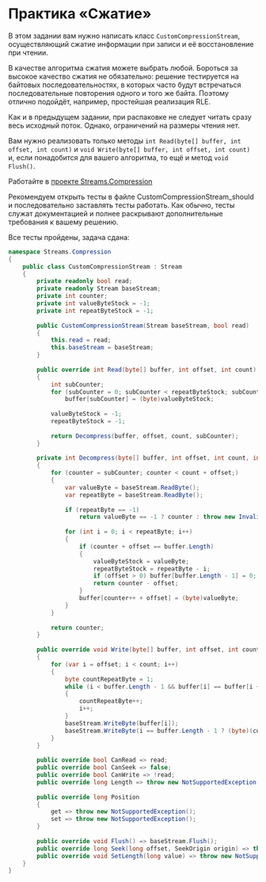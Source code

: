 # Практика «Сжатие»

В этом задании вам нужно написать класс `CustomCompressionStream`, осуществляющий сжатие информации при записи и её восстановление при чтении.

В качестве алгоритма сжатия можете выбрать любой. Бороться за высокое качество сжатия не обязательно: решение тестируется на байтовых последовательностях, в которых часто будут встречаться последовательные повторения одного и того же байта. Поэтому отлично подойдёт, например, простейшая реализация RLE.

Как и в предыдущем задании, при распаковке не следует читать сразу весь исходный поток. Однако, ограничений на размеры чтения нет.

Вам нужно реализовать только методы `int Read(byte[] buffer, int offset, int count)` и `void Write(byte[] buffer, int offset, int count)` и, если понадобится для вашего алгоритма, то ещё и метод `void Flush()`.

Работайте в [проекте Streams.Compression](Streams.Compression.zip)

Рекомендуем открыть тесты в файле CustomCompressionStream_should и последовательно заставлять тесты работать. Как обычно, тесты служат документацией и полнее раскрывают дополнительные требования к вашему решению.

Все тесты пройдены, задача сдана:
```cs
namespace Streams.Compression
{
    public class CustomCompressionStream : Stream
    {
        private readonly bool read;
        private readonly Stream baseStream;
        private int counter;
        private int valueByteStock = -1;
        private int repeatByteStock = -1;
    
        public CustomCompressionStream(Stream baseStream, bool read)
        {
            this.read = read;
            this.baseStream = baseStream;
        }
    
        public override int Read(byte[] buffer, int offset, int count)
        {
            int subCounter;
            for (subCounter = 0; subCounter < repeatByteStock; subCounter++)
                buffer[subCounter] = (byte)valueByteStock;
            
            valueByteStock = -1;
            repeatByteStock = -1;
    
            return Decompress(buffer, offset, count, subCounter);
        }
    
        private int Decompress(byte[] buffer, int offset, int count, int subCounter)
        {
            for (counter = subCounter; counter < count + offset;)
            {
                var valueByte = baseStream.ReadByte();
                var repeatByte = baseStream.ReadByte();
    
                if (repeatByte == -1)
                    return valueByte == -1 ? counter : throw new InvalidOperationException();
    
                for (int i = 0; i < repeatByte; i++)
                {
                    if (counter + offset == buffer.Length)
                    {
                        valueByteStock = valueByte;
                        repeatByteStock = repeatByte - i;
                        if (offset > 0) buffer[buffer.Length - 1] = 0;
                        return counter - offset;
                    }
                    buffer[counter++ + offset] = (byte)valueByte;
                }
            }
    
            return counter;
        }
    
        public override void Write(byte[] buffer, int offset, int count)
        {
            for (var i = offset; i < count; i++)
            {
                byte countRepeatByte = 1;
                while (i < buffer.Length - 1 && buffer[i] == buffer[i + 1] && countRepeatByte < byte.MaxValue)
                {
                    countRepeatByte++;
                    i++;
                }
                baseStream.WriteByte(buffer[i]);
                baseStream.WriteByte(i == buffer.Length - 1 ? (byte)(countRepeatByte - offset) : countRepeatByte);
            }
        }
    
        public override bool CanRead => read;
        public override bool CanSeek => false;
        public override bool CanWrite => !read;
        public override long Length => throw new NotSupportedException();
        
        public override long Position
        {
            get => throw new NotSupportedException();
            set => throw new NotSupportedException();
        }
    
        public override void Flush() => baseStream.Flush();
        public override long Seek(long offset, SeekOrigin origin) => throw new NotSupportedException();
        public override void SetLength(long value) => throw new NotSupportedException();
    }
}
```
